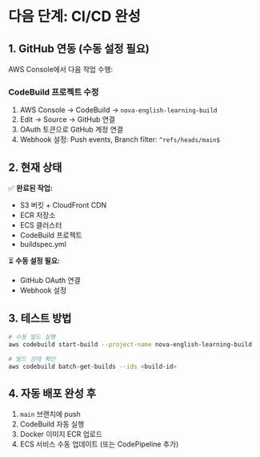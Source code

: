# 다음 단계: CI/CD 완성

## 1. GitHub 연동 (수동 설정 필요)

AWS Console에서 다음 작업 수행:

### CodeBuild 프로젝트 수정
1. AWS Console → CodeBuild → `nova-english-learning-build`
2. Edit → Source → GitHub 연결
3. OAuth 토큰으로 GitHub 계정 연결
4. Webhook 설정: Push events, Branch filter: `^refs/heads/main$`

## 2. 현재 상태

✅ **완료된 작업:**
- S3 버킷 + CloudFront CDN
- ECR 저장소
- ECS 클러스터
- CodeBuild 프로젝트
- buildspec.yml

⏳ **수동 설정 필요:**
- GitHub OAuth 연결
- Webhook 설정

## 3. 테스트 방법

```bash
# 수동 빌드 실행
aws codebuild start-build --project-name nova-english-learning-build

# 빌드 상태 확인
aws codebuild batch-get-builds --ids <build-id>
```

## 4. 자동 배포 완성 후

1. `main` 브랜치에 push
2. CodeBuild 자동 실행
3. Docker 이미지 ECR 업로드
4. ECS 서비스 수동 업데이트 (또는 CodePipeline 추가)
